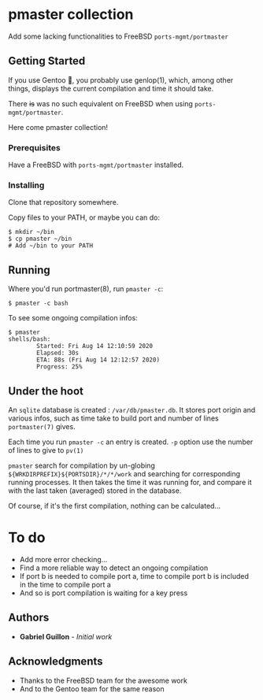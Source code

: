 # pmaster collection

Add some lacking functionalities to FreeBSD `ports-mgmt/portmaster`

## Getting Started

If you use Gentoo :penguin:, you probably use genlop(1), which, among other things, displays the current compilation and time it should take.

There ~~is~~ was no such equivalent on FreeBSD when using `ports-mgmt/portmaster`.

Here come pmaster collection!

### Prerequisites

Have a FreeBSD with `ports-mgmt/portmaster` installed.

### Installing

Clone that repository somewhere.

Copy files to your PATH, or maybe you can do:

```
$ mkdir ~/bin
$ cp pmaster ~/bin
# Add ~/bin to your PATH
```

## Running

Where you'd run portmaster(8), run `pmaster -c`:

```
$ pmaster -c bash
```

To see some ongoing compilation infos:

```
$ pmaster
shells/bash:
        Started: Fri Aug 14 12:10:59 2020
        Elapsed: 30s
        ETA: 88s (Fri Aug 14 12:12:57 2020)
        Progress: 25%
```

## Under the hoot

An `sqlite` database is created : `/var/db/pmaster.db`. It stores port origin and various infos, such as time take to build port and number of lines `portmaster(7)` gives.

Each time you run `pmaster -c` an entry is created. `-p` option use the number of lines to give to `pv(1)`

`pmaster` search for compilation by un-globing `${WRKDIRPREFIX}${PORTSDIR}/*/*/work` and searching for corresponding running processes. It then takes the time it was running for, and compare it with the last taken (averaged) stored in the database.

Of course, if it's the first compilation, nothing can be calculated...

# To do

- Add more error checking...
- Find a more reliable way to detect an ongoing compilation
- If port b is needed to compile port a, time to compile port b is included in the time to compile port a
- And so is port compilation is waiting for a key press

## Authors

* **Gabriel Guillon** - *Initial work*


## Acknowledgments

* Thanks to the FreeBSD team for the awesome work
* And to the Gentoo team for the same reason



